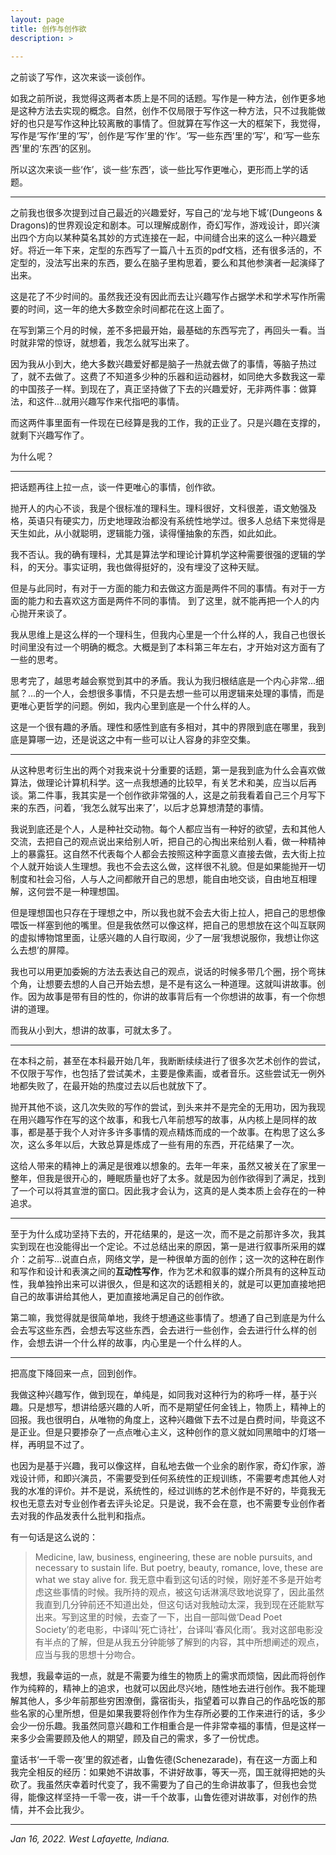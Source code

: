 ```yaml
---
layout: page
title: 创作与创作欲
description: >
  
---
```


之前谈了写作，这次来谈一谈创作。

如我之前所说，我觉得这两者本质上是不同的话题。写作是一种方法，创作更多地是这种方法去实现的概念。自然，创作不仅局限于写作这一种方法，只不过我能做好的也只是写作这种比较离散的事情了。但就算在写作这一大的框架下，我觉得，写作是‘写作’里的‘写’，创作是‘写作’里的‘作’。‘写一些东西’里的‘写’，和‘写一些东西’里的‘东西’的区别。

所以这次来谈一些‘作’，谈一些‘东西’，谈一些比写作更唯心，更形而上学的话题。

---

之前我也很多次提到过自己最近的兴趣爱好，写自己的‘龙与地下城’(Dungeons & Dragons)的世界观设定和剧本。可以理解成剧作，奇幻写作，游戏设计，即兴演出四个方向以某种莫名其妙的方式连接在一起，中间缝合出来的这么一种兴趣爱好。将近一年下来，定型的东西写了一篇八十五页的pdf文档，还有很多活的，不定型的，没法写出来的东西，要么在脑子里构思着，要么和其他参演者一起演绎了出来。

这是花了不少时间的。虽然我还没有因此而去让兴趣写作占据学术和学术写作所需要的时间，这一年的绝大多数空余时间都花在这上面了。

在写到第三个月的时候，差不多把最开始，最基础的东西写完了，再回头一看。当时就非常的惊讶，就想着，我怎么就写出来了。

因为我从小到大，绝大多数兴趣爱好都是脑子一热就去做了的事情，等脑子热过了，就不去做了。这费了不知道多少种的乐器和运动器材，如同绝大多数我这一辈的中国孩子一样。到现在了，真正坚持做了下去的兴趣爱好，无非两件事：做算法，和这件...就用兴趣写作来代指吧的事情。

而这两件事里面有一件现在已经算是我的工作，我的正业了。只是兴趣在支撑的，就剩下兴趣写作了。

为什么呢？

---

把话题再往上拉一点，谈一件更唯心的事情，创作欲。

抛开人的内心不谈，我是个很标准的理科生。理科很好，文科很差，语文勉强及格，英语只有硬实力，历史地理政治都没有系统性地学过。很多人总结下来觉得是天生如此，从小就聪明，逻辑能力强，读得懂抽象的东西，如此如此。

我不否认。我的确有理科，尤其是算法学和理论计算机学这种需要很强的逻辑的学科，的天分。事实证明，我也做得挺好的，没有埋没了这种天赋。

但是与此同时，有对于一方面的能力和去做这方面是两件不同的事情。有对于一方面的能力和去喜欢这方面是两件不同的事情。 到了这里，就不能再把一个人的内心抛开来谈了。

我从思维上是这么样的一个理科生，但我内心里是一个什么样的人，我自己也很长时间里没有过一个明确的概念。大概是到了本科第三年左右，才开始对这方面有了一些的思考。

思考完了，越思考越会察觉到其中的矛盾。我认为我归根结底是一个内心非常...细腻？...的一个人，会想很多事情，不只是去想一些可以用逻辑来处理的事情，而是更唯心更哲学的问题。例如，我内心里到底是一个什么样的人。

这是一个很有趣的矛盾。理性和感性到底有多相对，其中的界限到底在哪里，我到底是算哪一边，还是说这之中有一些可以让人容身的非空交集。

---

从这种思考衍生出的两个对我来说十分重要的话题，第一是我到底为什么会喜欢做算法，做理论计算机科学。这一点我想通的比较早，有关艺术和美，应当以后再谈。第二件事，我其实是一个创作欲非常强的人，这是之前我看着自己三个月写下来的东西，问着，‘我怎么就写出来了’，以后才总算想清楚的事情。

我说到底还是个人，人是种社交动物。每个人都应当有一种好的欲望，去和其他人交流，去把自己的观点说出来给别人听，把自己的心掏出来给别人看，做一种精神上的暴露狂。这自然不代表每个人都会去按照这种字面意义直接去做，去大街上拉个人就开始谈人生理想。我也不会去这么做，这样很不礼貌。但是如果能抛开一切制度和社会习俗，人与人之间都敞开自己的思想，能自由地交谈，自由地互相理解，这何尝不是一种理想国。

但是理想国也只存在于理想之中，所以我也就不会去大街上拉人，把自己的思想像喂饭一样塞到他的嘴里。但是我依然可以像这样，把自己的思想放在这个叫互联网的虚拟博物馆里面，让感兴趣的人自行取阅，少了一层‘我想说服你，我想让你这么去想’的屏障。

我也可以用更加委婉的方法去表达自己的观点，说话的时候多带几个圈，拐个弯抹个角，让想要去想的人自己开始去想，是不是有这么一种道理。这就叫讲故事。创作。因为故事是带有目的性的，你讲的故事背后有一个你想讲的故事，有一个你想讲的道理。

而我从小到大，想讲的故事，可就太多了。

---

在本科之前，甚至在本科最开始几年，我断断续续进行了很多次艺术创作的尝试，不仅限于写作，也包括了尝试美术，主要是像素画，或者音乐。这些尝试无一例外地都失败了，在最开始的热度过去以后也就放下了。

抛开其他不谈，这几次失败的写作的尝试，到头来并不是完全的无用功，因为我现在用兴趣写作在写的这个故事，和我七八年前想写的故事，从内核上是同样的故事，都是基于我个人对许多许多事情的观点精炼而成的一个故事。在构思了这么多次，这么多年以后，大致总算是炼成了一些有用的东西，开花结果了一次。

这给人带来的精神上的满足是很难以想象的。去年一年来，虽然又被关在了家里一整年，但我是很开心的，睡眠质量也好了太多。就是因为创作欲得到了满足，找到了一个可以将其宣泄的窗口。因此我才会认为，这真的是人类本质上会存在的一种追求。

---

至于为什么成功坚持下去的，开花结果的，是这一次，而不是之前那许多次，我其实到现在也没能得出一个定论。不过总结出来的原因，第一是进行叙事所采用的媒介：之前写...说直白点，网络文学，是一种很单方面的创作；这一次的这种在剧作和写作和设计和表演之间的**互动性写作**，作为艺术和叙事的媒介所具有的这种互动性，我单独拎出来可以讲很久，但是和这次的话题相关的，就是可以更加直接地把自己的故事讲给其他人，更加直接地满足自己的创作欲。

第二嘛，我觉得就是很简单地，我终于想通这些事情了。想通了自己到底是为什么会去写这些东西，会想去写这些东西，会去进行一些创作，会去进行什么样的创作，会想去讲一个什么样的故事，内心里是一个什么样的人。

---

把高度下降回来一点，回到创作。

我做这种兴趣写作，做到现在，单纯是，如同我对这种行为的称呼一样，基于兴趣。只是想写，想讲给感兴趣的人听，而不是期望任何金钱上，物质上，精神上的回报。我也很明白，从唯物的角度上，这种兴趣做下去不过是白费时间，毕竟这不是正业。但是只要掺杂了一点点唯心主义，这种创作的意义就如同黑暗中的灯塔一样，再明显不过了。

也因为是基于兴趣，我可以像这样，自私地去做一个业余的剧作家，奇幻作家，游戏设计师，和即兴演员，不需要受到任何系统性的正规训练，不需要考虑其他人对我的水准的评价。并不是说，系统性的，经过训练的艺术创作是不好的，毕竟我无权也无意去对专业创作者去评头论足。只是说，我不会在意，也不需要专业创作者去对我的作品发表什么批判和指点。

有一句话是这么说的：
> Medicine, law, business, engineering, these are noble pursuits, and necessary to sustain life. But poetry, beauty, romance, love, these are what we stay alive for.
我无意中看到这句话的时候，刚好差不多是开始考虑这些事情的时候。我所持的观点，被这句话淋漓尽致地说穿了，因此虽然我直到几分钟前还不知道出处，但这句话对我触动太深，我到现在还能默写出来。写到这里的时候，去查了一下，出自一部叫做‘Dead Poet Society’的老电影，中译叫‘死亡诗社’，台译叫‘春风化雨’。我对这部电影没有半点的了解，但是从我五分钟能够了解到的内容，其中所想阐述的观点，应当与我的思想十分吻合。

我想，我最幸运的一点，就是不需要为维生的物质上的需求而烦恼，因此而将创作作为纯粹的，精神上的追求，也就可以因此尽兴地，随性地去进行创作。我不能理解其他人，多少年前那些穷困潦倒，露宿街头，指望着可以靠自己的作品吃饭的那些名家的心里所想，但是如果我要将创作作为生存所必要的工作来进行的话，多少会少一份乐趣。我虽然同意兴趣和工作相重合是一件非常幸福的事情，但是这样一来多少会需要顾及他人的期望，顾及自己的需求，多了一份忧虑。

童话书‘一千零一夜’里的叙述者，山鲁佐德(Schenezarade)，有在这一方面上和我完全相反的经历：如果她不讲故事，不讲好故事，等天一亮，国王就得把她的头砍了。我虽然庆幸着时代变了，我不需要为了自己的生命讲故事了，但我也会觉得，能像这样坚持一千零一夜，讲一千个故事，山鲁佐德对讲故事，对创作的热情，并不会比我少。

---

*Jan 16, 2022. West Lafayette, Indiana.*